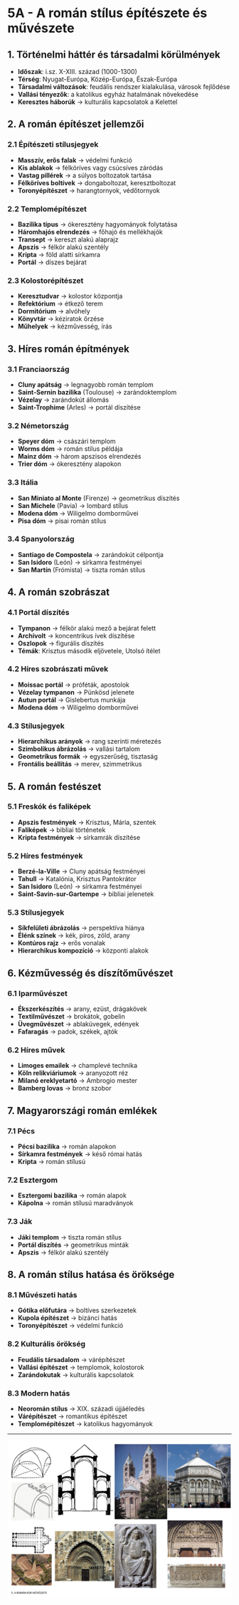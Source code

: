 # 5A - A román stílus építészete és művészete

## 1. Történelmi háttér és társadalmi körülmények
- **Időszak**: i.sz. X-XIII. század (1000-1300)
- **Térség**: Nyugat-Európa, Közép-Európa, Észak-Európa
- **Társadalmi változások**: feudális rendszer kialakulása, városok fejlődése
- **Vallási tényezők**: a katolikus egyház hatalmának növekedése
- **Keresztes háborúk** → kulturális kapcsolatok a Kelettel

## 2. A román építészet jellemzői

### 2.1 Építészeti stílusjegyek
- **Masszív, erős falak** → védelmi funkció
- **Kis ablakok** → félköríves vagy csúcsíves záródás
- **Vastag pillérek** → a súlyos boltozatok tartása
- **Félköríves boltívek** → dongaboltozat, keresztboltozat
- **Toronyépítészet** → harangtornyok, védőtornyok

### 2.2 Templomépítészet
- **Bazilika típus** → ókeresztény hagyományok folytatása
- **Háromhajós elrendezés** → főhajó és mellékhajók
- **Transept** → kereszt alakú alaprajz
- **Apszis** → félkör alakú szentély
- **Kripta** → föld alatti sírkamra
- **Portál** → díszes bejárat

### 2.3 Kolostorépítészet
- **Keresztudvar** → kolostor központja
- **Refektórium** → étkező terem
- **Dormitórium** → alvóhely
- **Könyvtár** → kéziratok őrzése
- **Műhelyek** → kézművesség, írás

## 3. Híres román építmények

### 3.1 Franciaország
- **Cluny apátság** → legnagyobb román templom
- **Saint-Sernin bazilika** (Toulouse) → zarándoktemplom
- **Vézelay** → zarándokút állomás
- **Saint-Trophime** (Arles) → portál díszítése

### 3.2 Németország
- **Speyer dóm** → császári templom
- **Worms dóm** → román stílus példája
- **Mainz dóm** → három apszisos elrendezés
- **Trier dóm** → ókeresztény alapokon

### 3.3 Itália
- **San Miniato al Monte** (Firenze) → geometrikus díszítés
- **San Michele** (Pavia) → lombard stílus
- **Modena dóm** → Wiligelmo domborművei
- **Pisa dóm** → pisai román stílus

### 3.4 Spanyolország
- **Santiago de Compostela** → zarándokút célpontja
- **San Isidoro** (León) → sírkamra festményei
- **San Martín** (Frómista) → tiszta román stílus

## 4. A román szobrászat

### 4.1 Portál díszítés
- **Tympanon** → félkör alakú mező a bejárat felett
- **Archivolt** → koncentrikus ívek díszítése
- **Oszlopok** → figurális díszítés
- **Témák**: Krisztus második eljövetele, Utolsó ítélet

### 4.2 Híres szobrászati művek
- **Moissac portál** → próféták, apostolok
- **Vézelay tympanon** → Pünkösd jelenete
- **Autun portál** → Gislebertus munkája
- **Modena dóm** → Wiligelmo domborművei

### 4.3 Stílusjegyek
- **Hierarchikus arányok** → rang szerinti méretezés
- **Szimbolikus ábrázolás** → vallási tartalom
- **Geometrikus formák** → egyszerűség, tisztaság
- **Frontális beállítás** → merev, szimmetrikus

## 5. A román festészet

### 5.1 Freskók és faliképek
- **Apszis festmények** → Krisztus, Mária, szentek
- **Faliképek** → bibliai történetek
- **Kripta festmények** → sírkamrák díszítése

### 5.2 Híres festmények
- **Berzé-la-Ville** → Cluny apátság festményei
- **Tahull** → Katalónia, Krisztus Pantokrátor
- **San Isidoro** (León) → sírkamra festményei
- **Saint-Savin-sur-Gartempe** → bibliai jelenetek

### 5.3 Stílusjegyek
- **Síkfelületi ábrázolás** → perspektíva hiánya
- **Élénk színek** → kék, piros, zöld, arany
- **Kontúros rajz** → erős vonalak
- **Hierarchikus kompozíció** → központi alakok

## 6. Kézművesség és díszítőművészet

### 6.1 Iparművészet
- **Ékszerkészítés** → arany, ezüst, drágakövek
- **Textilművészet** → brokátok, gobelin
- **Üvegművészet** → ablaküvegek, edények
- **Fafaragás** → padok, székek, ajtók

### 6.2 Híres művek
- **Limoges emailek** → champlevé technika
- **Köln relikviáriumok** → aranyozott réz
- **Milanó ereklyetartó** → Ambrogio mester
- **Bamberg lovas** → bronz szobor

## 7. Magyarországi román emlékek

### 7.1 Pécs
- **Pécsi bazilika** → román alapokon
- **Sírkamra festmények** → késő római hatás
- **Kripta** → román stílusú

### 7.2 Esztergom
- **Esztergomi bazilika** → román alapok
- **Kápolna** → román stílusú maradványok

### 7.3 Ják
- **Jáki templom** → tiszta román stílus
- **Portál díszítés** → geometrikus minták
- **Apszis** → félkör alakú szentély

## 8. A román stílus hatása és öröksége

### 8.1 Művészeti hatás
- **Gótika előfutára** → boltíves szerkezetek
- **Kupola építészet** → bizánci hatás
- **Toronyépítészet** → védelmi funkció

### 8.2 Kulturális örökség
- **Feudális társadalom** → várépítészet
- **Vallási építészet** → templomok, kolostorok
- **Zarándokutak** → kulturális kapcsolatok

### 8.3 Modern hatás
- **Neoromán stílus** → XIX. századi újjáéledés
- **Várépítészet** → romantikus építészet
- **Templomépítészet** → katolikus hagyományok

---

![Román kor művészete](../../base/kepek/images/5_A%20román%20kor%20művészete_KÉP.png)
